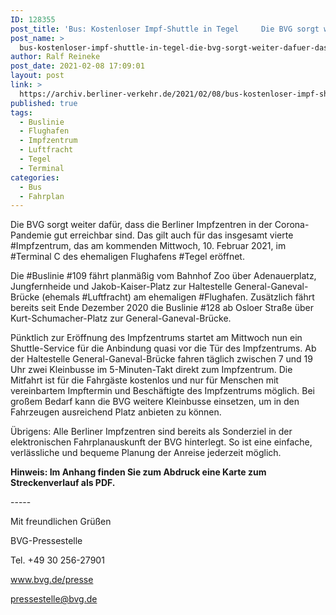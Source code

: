 ```yaml
---
ID: 128355
post_title: 'Bus: Kostenloser Impf-Shuttle in Tegel     Die BVG sorgt weiter dafür, dass die Berliner Impfzentren in der Corona-Pandemie gut erreichbar sind., aus BVG'
post_name: >
  bus-kostenloser-impf-shuttle-in-tegel-die-bvg-sorgt-weiter-dafuer-dass-die-berliner-impfzentren-in-der-corona-pandemie-gut-erreichbar-sind-aus-bvg
author: Ralf Reineke
post_date: 2021-02-08 17:09:01
layout: post
link: >
  https://archiv.berliner-verkehr.de/2021/02/08/bus-kostenloser-impf-shuttle-in-tegel-die-bvg-sorgt-weiter-dafuer-dass-die-berliner-impfzentren-in-der-corona-pandemie-gut-erreichbar-sind-aus-bvg/
published: true
tags:
  - Buslinie
  - Flughafen
  - Impfzentrum
  - Luftfracht
  - Tegel
  - Terminal
categories:
  - Bus
  - Fahrplan
---
```

<p style="font-weight: 400;">Die BVG sorgt weiter dafür, dass die Berliner Impfzentren in der Corona-Pandemie gut erreichbar sind. Das gilt auch für das insgesamt vierte #Impfzentrum, das am kommenden Mittwoch, 10. Februar 2021, im #Terminal C des ehemaligen Flughafens #Tegel eröffnet.</p>
<p style="font-weight: 400;">Die #Buslinie #109 fährt planmäßig vom Bahnhof Zoo über Adenauerplatz, Jungfernheide und Jakob-Kaiser-Platz zur Haltestelle General-Ganeval-Brücke (ehemals #Luftfracht) am ehemaligen #Flughafen. Zusätzlich fährt bereits seit Ende Dezember 2020 die Buslinie #128 ab Osloer Straße über Kurt-Schumacher-Platz zur General-Ganeval-Brücke.</p>
<p style="font-weight: 400;">Pünktlich zur Eröffnung des Impfzentrums startet am Mittwoch nun ein Shuttle-Service für die Anbindung quasi vor die Tür des Impfzentrums. Ab der Haltestelle General-Ganeval-Brücke fahren täglich zwischen 7 und 19 Uhr zwei Kleinbusse im 5-Minuten-Takt direkt zum Impfzentrum. Die Mitfahrt ist für die Fahrgäste kostenlos und nur für Menschen mit vereinbartem Impftermin und Beschäftigte des Impfzentrums möglich. Bei großem Bedarf kann die BVG weitere Kleinbusse einsetzen, um in den Fahrzeugen ausreichend Platz anbieten zu können.</p>
<p style="font-weight: 400;">Übrigens: Alle Berliner Impfzentren sind bereits als Sonderziel in der elektronischen Fahrplanauskunft der BVG hinterlegt. So ist eine einfache, verlässliche und bequeme Planung der Anreise jederzeit möglich.</p>
<p style="font-weight: 400;"><strong>Hinweis: Im Anhang finden Sie zum Abdruck eine Karte zum Streckenverlauf als PDF.</strong></p>
<p style="font-weight: 400;">-----</p>
<p style="font-weight: 400;">Mit freundlichen Grüßen</p>
<p style="font-weight: 400;">BVG-Pressestelle</p>
<p style="font-weight: 400;">Tel. +49 30 256-27901</p>
<p style="font-weight: 400;"><a href="http://www.bvg.de/presse" data-saferedirecturl="https://www.google.com/url?q=http://www.bvg.de/presse&amp;source=gmail&amp;ust=1613048574285000&amp;usg=AFQjCNGMi-PnHnCmH8YckOBImSJLJpWFoQ">www.bvg.de/presse</a></p>
<p style="font-weight: 400;"><a href="mailto:pressestelle@bvg.de">pressestelle@bvg.de</a></p>
